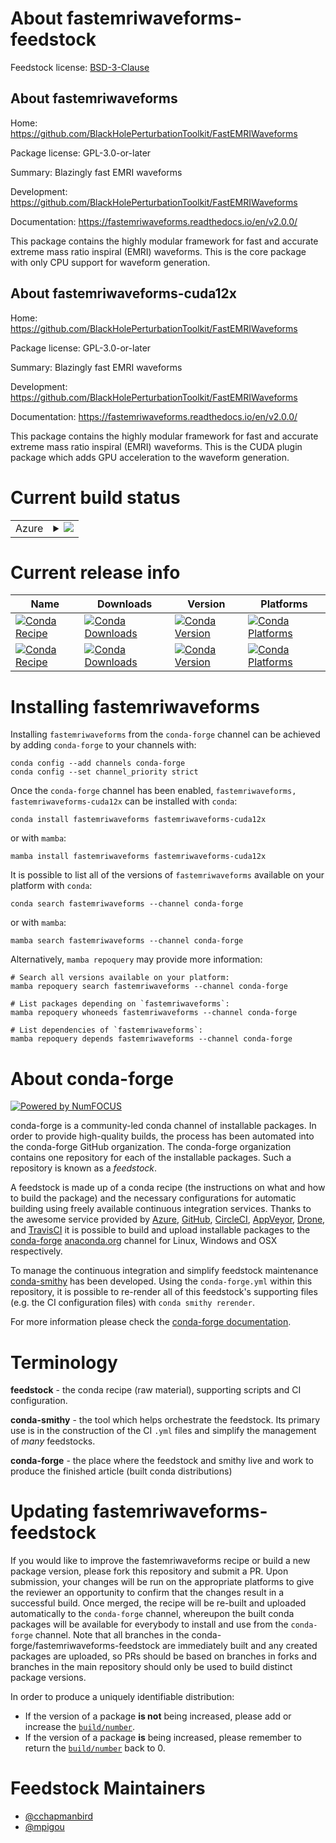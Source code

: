 About fastemriwaveforms-feedstock
=================================

Feedstock license: [BSD-3-Clause](https://github.com/conda-forge/fastemriwaveforms-feedstock/blob/main/LICENSE.txt)


About fastemriwaveforms
-----------------------

Home: https://github.com/BlackHolePerturbationToolkit/FastEMRIWaveforms

Package license: GPL-3.0-or-later

Summary: Blazingly fast EMRI waveforms

Development: https://github.com/BlackHolePerturbationToolkit/FastEMRIWaveforms

Documentation: https://fastemriwaveforms.readthedocs.io/en/v2.0.0/

This package contains the highly modular framework for fast and accurate extreme mass ratio
inspiral (EMRI) waveforms. This is the core package with only CPU support
for waveform generation.

About fastemriwaveforms-cuda12x
-------------------------------

Home: https://github.com/BlackHolePerturbationToolkit/FastEMRIWaveforms

Package license: GPL-3.0-or-later

Summary: Blazingly fast EMRI waveforms

Development: https://github.com/BlackHolePerturbationToolkit/FastEMRIWaveforms

Documentation: https://fastemriwaveforms.readthedocs.io/en/v2.0.0/

This package contains the highly modular framework for fast and accurate extreme mass ratio
inspiral (EMRI) waveforms. This is the CUDA plugin package which adds GPU acceleration
to the waveform generation.

Current build status
====================


<table>
    
  <tr>
    <td>Azure</td>
    <td>
      <details>
        <summary>
          <a href="https://dev.azure.com/conda-forge/feedstock-builds/_build/latest?definitionId=26153&branchName=main">
            <img src="https://dev.azure.com/conda-forge/feedstock-builds/_apis/build/status/fastemriwaveforms-feedstock?branchName=main">
          </a>
        </summary>
        <table>
          <thead><tr><th>Variant</th><th>Status</th></tr></thead>
          <tbody><tr>
              <td>linux_64_microarch_level1python3.10.____cpython</td>
              <td>
                <a href="https://dev.azure.com/conda-forge/feedstock-builds/_build/latest?definitionId=26153&branchName=main">
                  <img src="https://dev.azure.com/conda-forge/feedstock-builds/_apis/build/status/fastemriwaveforms-feedstock?branchName=main&jobName=linux&configuration=linux%20linux_64_microarch_level1python3.10.____cpython" alt="variant">
                </a>
              </td>
            </tr><tr>
              <td>linux_64_microarch_level1python3.11.____cpython</td>
              <td>
                <a href="https://dev.azure.com/conda-forge/feedstock-builds/_build/latest?definitionId=26153&branchName=main">
                  <img src="https://dev.azure.com/conda-forge/feedstock-builds/_apis/build/status/fastemriwaveforms-feedstock?branchName=main&jobName=linux&configuration=linux%20linux_64_microarch_level1python3.11.____cpython" alt="variant">
                </a>
              </td>
            </tr><tr>
              <td>linux_64_microarch_level1python3.12.____cpython</td>
              <td>
                <a href="https://dev.azure.com/conda-forge/feedstock-builds/_build/latest?definitionId=26153&branchName=main">
                  <img src="https://dev.azure.com/conda-forge/feedstock-builds/_apis/build/status/fastemriwaveforms-feedstock?branchName=main&jobName=linux&configuration=linux%20linux_64_microarch_level1python3.12.____cpython" alt="variant">
                </a>
              </td>
            </tr><tr>
              <td>linux_64_microarch_level1python3.13.____cp313</td>
              <td>
                <a href="https://dev.azure.com/conda-forge/feedstock-builds/_build/latest?definitionId=26153&branchName=main">
                  <img src="https://dev.azure.com/conda-forge/feedstock-builds/_apis/build/status/fastemriwaveforms-feedstock?branchName=main&jobName=linux&configuration=linux%20linux_64_microarch_level1python3.13.____cp313" alt="variant">
                </a>
              </td>
            </tr><tr>
              <td>linux_64_microarch_level3python3.10.____cpython</td>
              <td>
                <a href="https://dev.azure.com/conda-forge/feedstock-builds/_build/latest?definitionId=26153&branchName=main">
                  <img src="https://dev.azure.com/conda-forge/feedstock-builds/_apis/build/status/fastemriwaveforms-feedstock?branchName=main&jobName=linux&configuration=linux%20linux_64_microarch_level3python3.10.____cpython" alt="variant">
                </a>
              </td>
            </tr><tr>
              <td>linux_64_microarch_level3python3.11.____cpython</td>
              <td>
                <a href="https://dev.azure.com/conda-forge/feedstock-builds/_build/latest?definitionId=26153&branchName=main">
                  <img src="https://dev.azure.com/conda-forge/feedstock-builds/_apis/build/status/fastemriwaveforms-feedstock?branchName=main&jobName=linux&configuration=linux%20linux_64_microarch_level3python3.11.____cpython" alt="variant">
                </a>
              </td>
            </tr><tr>
              <td>linux_64_microarch_level3python3.12.____cpython</td>
              <td>
                <a href="https://dev.azure.com/conda-forge/feedstock-builds/_build/latest?definitionId=26153&branchName=main">
                  <img src="https://dev.azure.com/conda-forge/feedstock-builds/_apis/build/status/fastemriwaveforms-feedstock?branchName=main&jobName=linux&configuration=linux%20linux_64_microarch_level3python3.12.____cpython" alt="variant">
                </a>
              </td>
            </tr><tr>
              <td>linux_64_microarch_level3python3.13.____cp313</td>
              <td>
                <a href="https://dev.azure.com/conda-forge/feedstock-builds/_build/latest?definitionId=26153&branchName=main">
                  <img src="https://dev.azure.com/conda-forge/feedstock-builds/_apis/build/status/fastemriwaveforms-feedstock?branchName=main&jobName=linux&configuration=linux%20linux_64_microarch_level3python3.13.____cp313" alt="variant">
                </a>
              </td>
            </tr><tr>
              <td>linux_64_microarch_level4python3.10.____cpython</td>
              <td>
                <a href="https://dev.azure.com/conda-forge/feedstock-builds/_build/latest?definitionId=26153&branchName=main">
                  <img src="https://dev.azure.com/conda-forge/feedstock-builds/_apis/build/status/fastemriwaveforms-feedstock?branchName=main&jobName=linux&configuration=linux%20linux_64_microarch_level4python3.10.____cpython" alt="variant">
                </a>
              </td>
            </tr><tr>
              <td>linux_64_microarch_level4python3.11.____cpython</td>
              <td>
                <a href="https://dev.azure.com/conda-forge/feedstock-builds/_build/latest?definitionId=26153&branchName=main">
                  <img src="https://dev.azure.com/conda-forge/feedstock-builds/_apis/build/status/fastemriwaveforms-feedstock?branchName=main&jobName=linux&configuration=linux%20linux_64_microarch_level4python3.11.____cpython" alt="variant">
                </a>
              </td>
            </tr><tr>
              <td>linux_64_microarch_level4python3.12.____cpython</td>
              <td>
                <a href="https://dev.azure.com/conda-forge/feedstock-builds/_build/latest?definitionId=26153&branchName=main">
                  <img src="https://dev.azure.com/conda-forge/feedstock-builds/_apis/build/status/fastemriwaveforms-feedstock?branchName=main&jobName=linux&configuration=linux%20linux_64_microarch_level4python3.12.____cpython" alt="variant">
                </a>
              </td>
            </tr><tr>
              <td>linux_64_microarch_level4python3.13.____cp313</td>
              <td>
                <a href="https://dev.azure.com/conda-forge/feedstock-builds/_build/latest?definitionId=26153&branchName=main">
                  <img src="https://dev.azure.com/conda-forge/feedstock-builds/_apis/build/status/fastemriwaveforms-feedstock?branchName=main&jobName=linux&configuration=linux%20linux_64_microarch_level4python3.13.____cp313" alt="variant">
                </a>
              </td>
            </tr><tr>
              <td>linux_aarch64_python3.10.____cpython</td>
              <td>
                <a href="https://dev.azure.com/conda-forge/feedstock-builds/_build/latest?definitionId=26153&branchName=main">
                  <img src="https://dev.azure.com/conda-forge/feedstock-builds/_apis/build/status/fastemriwaveforms-feedstock?branchName=main&jobName=linux&configuration=linux%20linux_aarch64_python3.10.____cpython" alt="variant">
                </a>
              </td>
            </tr><tr>
              <td>linux_aarch64_python3.11.____cpython</td>
              <td>
                <a href="https://dev.azure.com/conda-forge/feedstock-builds/_build/latest?definitionId=26153&branchName=main">
                  <img src="https://dev.azure.com/conda-forge/feedstock-builds/_apis/build/status/fastemriwaveforms-feedstock?branchName=main&jobName=linux&configuration=linux%20linux_aarch64_python3.11.____cpython" alt="variant">
                </a>
              </td>
            </tr><tr>
              <td>linux_aarch64_python3.12.____cpython</td>
              <td>
                <a href="https://dev.azure.com/conda-forge/feedstock-builds/_build/latest?definitionId=26153&branchName=main">
                  <img src="https://dev.azure.com/conda-forge/feedstock-builds/_apis/build/status/fastemriwaveforms-feedstock?branchName=main&jobName=linux&configuration=linux%20linux_aarch64_python3.12.____cpython" alt="variant">
                </a>
              </td>
            </tr><tr>
              <td>linux_aarch64_python3.13.____cp313</td>
              <td>
                <a href="https://dev.azure.com/conda-forge/feedstock-builds/_build/latest?definitionId=26153&branchName=main">
                  <img src="https://dev.azure.com/conda-forge/feedstock-builds/_apis/build/status/fastemriwaveforms-feedstock?branchName=main&jobName=linux&configuration=linux%20linux_aarch64_python3.13.____cp313" alt="variant">
                </a>
              </td>
            </tr><tr>
              <td>linux_ppc64le_python3.10.____cpython</td>
              <td>
                <a href="https://dev.azure.com/conda-forge/feedstock-builds/_build/latest?definitionId=26153&branchName=main">
                  <img src="https://dev.azure.com/conda-forge/feedstock-builds/_apis/build/status/fastemriwaveforms-feedstock?branchName=main&jobName=linux&configuration=linux%20linux_ppc64le_python3.10.____cpython" alt="variant">
                </a>
              </td>
            </tr><tr>
              <td>linux_ppc64le_python3.11.____cpython</td>
              <td>
                <a href="https://dev.azure.com/conda-forge/feedstock-builds/_build/latest?definitionId=26153&branchName=main">
                  <img src="https://dev.azure.com/conda-forge/feedstock-builds/_apis/build/status/fastemriwaveforms-feedstock?branchName=main&jobName=linux&configuration=linux%20linux_ppc64le_python3.11.____cpython" alt="variant">
                </a>
              </td>
            </tr><tr>
              <td>linux_ppc64le_python3.12.____cpython</td>
              <td>
                <a href="https://dev.azure.com/conda-forge/feedstock-builds/_build/latest?definitionId=26153&branchName=main">
                  <img src="https://dev.azure.com/conda-forge/feedstock-builds/_apis/build/status/fastemriwaveforms-feedstock?branchName=main&jobName=linux&configuration=linux%20linux_ppc64le_python3.12.____cpython" alt="variant">
                </a>
              </td>
            </tr><tr>
              <td>linux_ppc64le_python3.13.____cp313</td>
              <td>
                <a href="https://dev.azure.com/conda-forge/feedstock-builds/_build/latest?definitionId=26153&branchName=main">
                  <img src="https://dev.azure.com/conda-forge/feedstock-builds/_apis/build/status/fastemriwaveforms-feedstock?branchName=main&jobName=linux&configuration=linux%20linux_ppc64le_python3.13.____cp313" alt="variant">
                </a>
              </td>
            </tr><tr>
              <td>osx_64_microarch_level1python3.10.____cpython</td>
              <td>
                <a href="https://dev.azure.com/conda-forge/feedstock-builds/_build/latest?definitionId=26153&branchName=main">
                  <img src="https://dev.azure.com/conda-forge/feedstock-builds/_apis/build/status/fastemriwaveforms-feedstock?branchName=main&jobName=osx&configuration=osx%20osx_64_microarch_level1python3.10.____cpython" alt="variant">
                </a>
              </td>
            </tr><tr>
              <td>osx_64_microarch_level1python3.11.____cpython</td>
              <td>
                <a href="https://dev.azure.com/conda-forge/feedstock-builds/_build/latest?definitionId=26153&branchName=main">
                  <img src="https://dev.azure.com/conda-forge/feedstock-builds/_apis/build/status/fastemriwaveforms-feedstock?branchName=main&jobName=osx&configuration=osx%20osx_64_microarch_level1python3.11.____cpython" alt="variant">
                </a>
              </td>
            </tr><tr>
              <td>osx_64_microarch_level1python3.12.____cpython</td>
              <td>
                <a href="https://dev.azure.com/conda-forge/feedstock-builds/_build/latest?definitionId=26153&branchName=main">
                  <img src="https://dev.azure.com/conda-forge/feedstock-builds/_apis/build/status/fastemriwaveforms-feedstock?branchName=main&jobName=osx&configuration=osx%20osx_64_microarch_level1python3.12.____cpython" alt="variant">
                </a>
              </td>
            </tr><tr>
              <td>osx_64_microarch_level1python3.13.____cp313</td>
              <td>
                <a href="https://dev.azure.com/conda-forge/feedstock-builds/_build/latest?definitionId=26153&branchName=main">
                  <img src="https://dev.azure.com/conda-forge/feedstock-builds/_apis/build/status/fastemriwaveforms-feedstock?branchName=main&jobName=osx&configuration=osx%20osx_64_microarch_level1python3.13.____cp313" alt="variant">
                </a>
              </td>
            </tr><tr>
              <td>osx_64_microarch_level3python3.10.____cpython</td>
              <td>
                <a href="https://dev.azure.com/conda-forge/feedstock-builds/_build/latest?definitionId=26153&branchName=main">
                  <img src="https://dev.azure.com/conda-forge/feedstock-builds/_apis/build/status/fastemriwaveforms-feedstock?branchName=main&jobName=osx&configuration=osx%20osx_64_microarch_level3python3.10.____cpython" alt="variant">
                </a>
              </td>
            </tr><tr>
              <td>osx_64_microarch_level3python3.11.____cpython</td>
              <td>
                <a href="https://dev.azure.com/conda-forge/feedstock-builds/_build/latest?definitionId=26153&branchName=main">
                  <img src="https://dev.azure.com/conda-forge/feedstock-builds/_apis/build/status/fastemriwaveforms-feedstock?branchName=main&jobName=osx&configuration=osx%20osx_64_microarch_level3python3.11.____cpython" alt="variant">
                </a>
              </td>
            </tr><tr>
              <td>osx_64_microarch_level3python3.12.____cpython</td>
              <td>
                <a href="https://dev.azure.com/conda-forge/feedstock-builds/_build/latest?definitionId=26153&branchName=main">
                  <img src="https://dev.azure.com/conda-forge/feedstock-builds/_apis/build/status/fastemriwaveforms-feedstock?branchName=main&jobName=osx&configuration=osx%20osx_64_microarch_level3python3.12.____cpython" alt="variant">
                </a>
              </td>
            </tr><tr>
              <td>osx_64_microarch_level3python3.13.____cp313</td>
              <td>
                <a href="https://dev.azure.com/conda-forge/feedstock-builds/_build/latest?definitionId=26153&branchName=main">
                  <img src="https://dev.azure.com/conda-forge/feedstock-builds/_apis/build/status/fastemriwaveforms-feedstock?branchName=main&jobName=osx&configuration=osx%20osx_64_microarch_level3python3.13.____cp313" alt="variant">
                </a>
              </td>
            </tr><tr>
              <td>osx_64_microarch_level4python3.10.____cpython</td>
              <td>
                <a href="https://dev.azure.com/conda-forge/feedstock-builds/_build/latest?definitionId=26153&branchName=main">
                  <img src="https://dev.azure.com/conda-forge/feedstock-builds/_apis/build/status/fastemriwaveforms-feedstock?branchName=main&jobName=osx&configuration=osx%20osx_64_microarch_level4python3.10.____cpython" alt="variant">
                </a>
              </td>
            </tr><tr>
              <td>osx_64_microarch_level4python3.11.____cpython</td>
              <td>
                <a href="https://dev.azure.com/conda-forge/feedstock-builds/_build/latest?definitionId=26153&branchName=main">
                  <img src="https://dev.azure.com/conda-forge/feedstock-builds/_apis/build/status/fastemriwaveforms-feedstock?branchName=main&jobName=osx&configuration=osx%20osx_64_microarch_level4python3.11.____cpython" alt="variant">
                </a>
              </td>
            </tr><tr>
              <td>osx_64_microarch_level4python3.12.____cpython</td>
              <td>
                <a href="https://dev.azure.com/conda-forge/feedstock-builds/_build/latest?definitionId=26153&branchName=main">
                  <img src="https://dev.azure.com/conda-forge/feedstock-builds/_apis/build/status/fastemriwaveforms-feedstock?branchName=main&jobName=osx&configuration=osx%20osx_64_microarch_level4python3.12.____cpython" alt="variant">
                </a>
              </td>
            </tr><tr>
              <td>osx_64_microarch_level4python3.13.____cp313</td>
              <td>
                <a href="https://dev.azure.com/conda-forge/feedstock-builds/_build/latest?definitionId=26153&branchName=main">
                  <img src="https://dev.azure.com/conda-forge/feedstock-builds/_apis/build/status/fastemriwaveforms-feedstock?branchName=main&jobName=osx&configuration=osx%20osx_64_microarch_level4python3.13.____cp313" alt="variant">
                </a>
              </td>
            </tr><tr>
              <td>osx_arm64_python3.10.____cpython</td>
              <td>
                <a href="https://dev.azure.com/conda-forge/feedstock-builds/_build/latest?definitionId=26153&branchName=main">
                  <img src="https://dev.azure.com/conda-forge/feedstock-builds/_apis/build/status/fastemriwaveforms-feedstock?branchName=main&jobName=osx&configuration=osx%20osx_arm64_python3.10.____cpython" alt="variant">
                </a>
              </td>
            </tr><tr>
              <td>osx_arm64_python3.11.____cpython</td>
              <td>
                <a href="https://dev.azure.com/conda-forge/feedstock-builds/_build/latest?definitionId=26153&branchName=main">
                  <img src="https://dev.azure.com/conda-forge/feedstock-builds/_apis/build/status/fastemriwaveforms-feedstock?branchName=main&jobName=osx&configuration=osx%20osx_arm64_python3.11.____cpython" alt="variant">
                </a>
              </td>
            </tr><tr>
              <td>osx_arm64_python3.12.____cpython</td>
              <td>
                <a href="https://dev.azure.com/conda-forge/feedstock-builds/_build/latest?definitionId=26153&branchName=main">
                  <img src="https://dev.azure.com/conda-forge/feedstock-builds/_apis/build/status/fastemriwaveforms-feedstock?branchName=main&jobName=osx&configuration=osx%20osx_arm64_python3.12.____cpython" alt="variant">
                </a>
              </td>
            </tr><tr>
              <td>osx_arm64_python3.13.____cp313</td>
              <td>
                <a href="https://dev.azure.com/conda-forge/feedstock-builds/_build/latest?definitionId=26153&branchName=main">
                  <img src="https://dev.azure.com/conda-forge/feedstock-builds/_apis/build/status/fastemriwaveforms-feedstock?branchName=main&jobName=osx&configuration=osx%20osx_arm64_python3.13.____cp313" alt="variant">
                </a>
              </td>
            </tr><tr>
              <td>win_64_python3.10.____cpython</td>
              <td>
                <a href="https://dev.azure.com/conda-forge/feedstock-builds/_build/latest?definitionId=26153&branchName=main">
                  <img src="https://dev.azure.com/conda-forge/feedstock-builds/_apis/build/status/fastemriwaveforms-feedstock?branchName=main&jobName=win&configuration=win%20win_64_python3.10.____cpython" alt="variant">
                </a>
              </td>
            </tr><tr>
              <td>win_64_python3.11.____cpython</td>
              <td>
                <a href="https://dev.azure.com/conda-forge/feedstock-builds/_build/latest?definitionId=26153&branchName=main">
                  <img src="https://dev.azure.com/conda-forge/feedstock-builds/_apis/build/status/fastemriwaveforms-feedstock?branchName=main&jobName=win&configuration=win%20win_64_python3.11.____cpython" alt="variant">
                </a>
              </td>
            </tr><tr>
              <td>win_64_python3.12.____cpython</td>
              <td>
                <a href="https://dev.azure.com/conda-forge/feedstock-builds/_build/latest?definitionId=26153&branchName=main">
                  <img src="https://dev.azure.com/conda-forge/feedstock-builds/_apis/build/status/fastemriwaveforms-feedstock?branchName=main&jobName=win&configuration=win%20win_64_python3.12.____cpython" alt="variant">
                </a>
              </td>
            </tr><tr>
              <td>win_64_python3.13.____cp313</td>
              <td>
                <a href="https://dev.azure.com/conda-forge/feedstock-builds/_build/latest?definitionId=26153&branchName=main">
                  <img src="https://dev.azure.com/conda-forge/feedstock-builds/_apis/build/status/fastemriwaveforms-feedstock?branchName=main&jobName=win&configuration=win%20win_64_python3.13.____cp313" alt="variant">
                </a>
              </td>
            </tr>
          </tbody>
        </table>
      </details>
    </td>
  </tr>
</table>

Current release info
====================

| Name | Downloads | Version | Platforms |
| --- | --- | --- | --- |
| [![Conda Recipe](https://img.shields.io/badge/recipe-fastemriwaveforms-green.svg)](https://anaconda.org/conda-forge/fastemriwaveforms) | [![Conda Downloads](https://img.shields.io/conda/dn/conda-forge/fastemriwaveforms.svg)](https://anaconda.org/conda-forge/fastemriwaveforms) | [![Conda Version](https://img.shields.io/conda/vn/conda-forge/fastemriwaveforms.svg)](https://anaconda.org/conda-forge/fastemriwaveforms) | [![Conda Platforms](https://img.shields.io/conda/pn/conda-forge/fastemriwaveforms.svg)](https://anaconda.org/conda-forge/fastemriwaveforms) |
| [![Conda Recipe](https://img.shields.io/badge/recipe-fastemriwaveforms--cuda12x-green.svg)](https://anaconda.org/conda-forge/fastemriwaveforms-cuda12x) | [![Conda Downloads](https://img.shields.io/conda/dn/conda-forge/fastemriwaveforms-cuda12x.svg)](https://anaconda.org/conda-forge/fastemriwaveforms-cuda12x) | [![Conda Version](https://img.shields.io/conda/vn/conda-forge/fastemriwaveforms-cuda12x.svg)](https://anaconda.org/conda-forge/fastemriwaveforms-cuda12x) | [![Conda Platforms](https://img.shields.io/conda/pn/conda-forge/fastemriwaveforms-cuda12x.svg)](https://anaconda.org/conda-forge/fastemriwaveforms-cuda12x) |

Installing fastemriwaveforms
============================

Installing `fastemriwaveforms` from the `conda-forge` channel can be achieved by adding `conda-forge` to your channels with:

```
conda config --add channels conda-forge
conda config --set channel_priority strict
```

Once the `conda-forge` channel has been enabled, `fastemriwaveforms, fastemriwaveforms-cuda12x` can be installed with `conda`:

```
conda install fastemriwaveforms fastemriwaveforms-cuda12x
```

or with `mamba`:

```
mamba install fastemriwaveforms fastemriwaveforms-cuda12x
```

It is possible to list all of the versions of `fastemriwaveforms` available on your platform with `conda`:

```
conda search fastemriwaveforms --channel conda-forge
```

or with `mamba`:

```
mamba search fastemriwaveforms --channel conda-forge
```

Alternatively, `mamba repoquery` may provide more information:

```
# Search all versions available on your platform:
mamba repoquery search fastemriwaveforms --channel conda-forge

# List packages depending on `fastemriwaveforms`:
mamba repoquery whoneeds fastemriwaveforms --channel conda-forge

# List dependencies of `fastemriwaveforms`:
mamba repoquery depends fastemriwaveforms --channel conda-forge
```


About conda-forge
=================

[![Powered by
NumFOCUS](https://img.shields.io/badge/powered%20by-NumFOCUS-orange.svg?style=flat&colorA=E1523D&colorB=007D8A)](https://numfocus.org)

conda-forge is a community-led conda channel of installable packages.
In order to provide high-quality builds, the process has been automated into the
conda-forge GitHub organization. The conda-forge organization contains one repository
for each of the installable packages. Such a repository is known as a *feedstock*.

A feedstock is made up of a conda recipe (the instructions on what and how to build
the package) and the necessary configurations for automatic building using freely
available continuous integration services. Thanks to the awesome service provided by
[Azure](https://azure.microsoft.com/en-us/services/devops/), [GitHub](https://github.com/),
[CircleCI](https://circleci.com/), [AppVeyor](https://www.appveyor.com/),
[Drone](https://cloud.drone.io/welcome), and [TravisCI](https://travis-ci.com/)
it is possible to build and upload installable packages to the
[conda-forge](https://anaconda.org/conda-forge) [anaconda.org](https://anaconda.org/)
channel for Linux, Windows and OSX respectively.

To manage the continuous integration and simplify feedstock maintenance
[conda-smithy](https://github.com/conda-forge/conda-smithy) has been developed.
Using the ``conda-forge.yml`` within this repository, it is possible to re-render all of
this feedstock's supporting files (e.g. the CI configuration files) with ``conda smithy rerender``.

For more information please check the [conda-forge documentation](https://conda-forge.org/docs/).

Terminology
===========

**feedstock** - the conda recipe (raw material), supporting scripts and CI configuration.

**conda-smithy** - the tool which helps orchestrate the feedstock.
                   Its primary use is in the construction of the CI ``.yml`` files
                   and simplify the management of *many* feedstocks.

**conda-forge** - the place where the feedstock and smithy live and work to
                  produce the finished article (built conda distributions)


Updating fastemriwaveforms-feedstock
====================================

If you would like to improve the fastemriwaveforms recipe or build a new
package version, please fork this repository and submit a PR. Upon submission,
your changes will be run on the appropriate platforms to give the reviewer an
opportunity to confirm that the changes result in a successful build. Once
merged, the recipe will be re-built and uploaded automatically to the
`conda-forge` channel, whereupon the built conda packages will be available for
everybody to install and use from the `conda-forge` channel.
Note that all branches in the conda-forge/fastemriwaveforms-feedstock are
immediately built and any created packages are uploaded, so PRs should be based
on branches in forks and branches in the main repository should only be used to
build distinct package versions.

In order to produce a uniquely identifiable distribution:
 * If the version of a package **is not** being increased, please add or increase
   the [``build/number``](https://docs.conda.io/projects/conda-build/en/latest/resources/define-metadata.html#build-number-and-string).
 * If the version of a package **is** being increased, please remember to return
   the [``build/number``](https://docs.conda.io/projects/conda-build/en/latest/resources/define-metadata.html#build-number-and-string)
   back to 0.

Feedstock Maintainers
=====================

* [@cchapmanbird](https://github.com/cchapmanbird/)
* [@mpigou](https://github.com/mpigou/)

